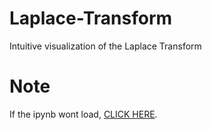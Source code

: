 # Laplace-Transform
Intuitive visualization of the Laplace Transform

# Note
If the ipynb wont load, [CLICK HERE](https://nbviewer.jupyter.org/github/lrbuechner/Laplace-Transform/blob/master/Lp_Transform.ipynb).
